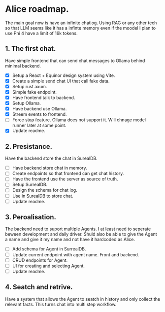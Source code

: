# Alice roadmap.

The main goal now is have an infinite chatlog. Using RAG or any other tech so that LLM seems like it has a infinte memory even if the moodel I plan to use Phi 4 have a limit of 16k tokens. 

## 1. The first chat.
Have simple frontend that can send chat messages to Ollama behind minimal backend.

 - [x] Setup a React + Equinor design system using Vite.
 - [x] Create a simple send chat UI that call fake data.
 - [x] Setup rust axum.
 - [x] Simple fake endpoint. 
 - [x] Have frontend talk to backend.
 - [x] Setup Ollama.
 - [x] Have backend use Ollama.
 - [x] Streem events to frontend.
 - [ ] ~~Force stop feature.~~ Ollama does not support it. Will chnage model runner later at some point.
 - [x] Update readme.

## 2. Presistance.
Have the backend store the chat in SurealDB.

 - [ ] Have backend store chat in memory.
 - [ ] Create endpoints so that frontend can get chat history.
 - [ ] Have the frontend use the server as source of truth.
 - [ ] Setup SurrealDB.
 - [ ] Design the schema for chat log.
 - [ ] Use in SurealDB to store chat.
 - [ ] Update readme.

## 3. Peroalisation.
The backend need to suport multiple Agents. I at least need to seperate beween development and daily driver. Shuld also be able to give the Agent a name and give it my name and not have it hardcoded as Alice. 

 - [ ] Add schema for Agent in SurrealDB.
 - [ ] Update current endpoint with agent name. Front and backend.
 - [ ] CRUD endpoints for Agent.
 - [ ] UI for creating and selecting Agent.
 - [ ] Update readme.

## 4. Seatch and retrive. 
Have a system that allows the Agent to seatch in history and only collect the relevant facts. This turns chat into multi step workflow.
